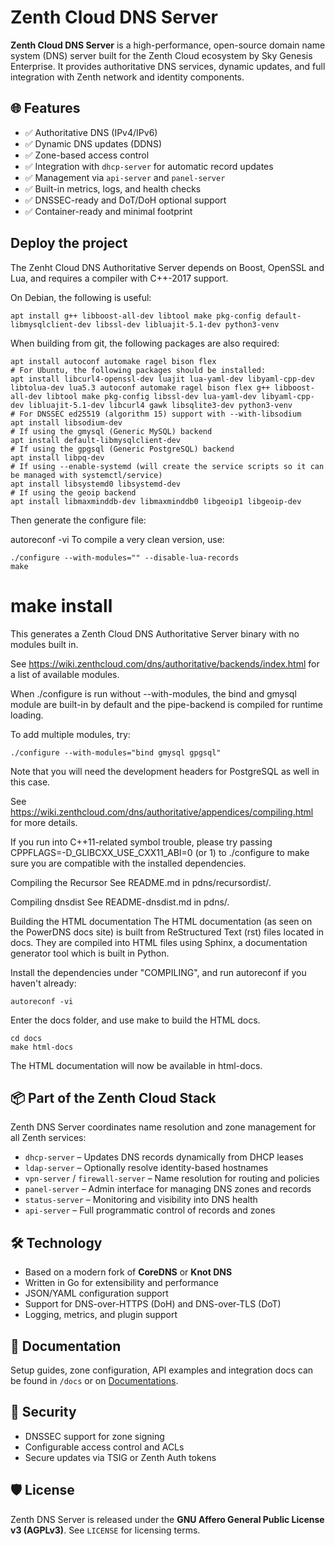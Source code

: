 # Zenth Cloud DNS Server

**Zenth Cloud DNS Server** is a high-performance, open-source domain name system (DNS) server built for the Zenth Cloud ecosystem by Sky Genesis Enterprise. It provides authoritative DNS services, dynamic updates, and full integration with Zenth network and identity components.

## 🌐 Features

- ✅ Authoritative DNS (IPv4/IPv6)
- ✅ Dynamic DNS updates (DDNS)
- ✅ Zone-based access control
- ✅ Integration with `dhcp-server` for automatic record updates
- ✅ Management via `api-server` and `panel-server`
- ✅ Built-in metrics, logs, and health checks
- ✅ DNSSEC-ready and DoT/DoH optional support
- ✅ Container-ready and minimal footprint

## Deploy the project 

The Zenht Cloud DNS Authoritative Server depends on Boost, OpenSSL and Lua, and requires a compiler with C++-2017 support.

On Debian, the following is useful:

```
apt install g++ libboost-all-dev libtool make pkg-config default-libmysqlclient-dev libssl-dev libluajit-5.1-dev python3-venv
```

When building from git, the following packages are also required:

```
apt install autoconf automake ragel bison flex
# For Ubuntu, the following packages should be installed:
apt install libcurl4-openssl-dev luajit lua-yaml-dev libyaml-cpp-dev libtolua-dev lua5.3 autoconf automake ragel bison flex g++ libboost-all-dev libtool make pkg-config libssl-dev lua-yaml-dev libyaml-cpp-dev libluajit-5.1-dev libcurl4 gawk libsqlite3-dev python3-venv
# For DNSSEC ed25519 (algorithm 15) support with --with-libsodium
apt install libsodium-dev
# If using the gmysql (Generic MySQL) backend
apt install default-libmysqlclient-dev
# If using the gpgsql (Generic PostgreSQL) backend
apt install libpq-dev
# If using --enable-systemd (will create the service scripts so it can be managed with systemctl/service)
apt install libsystemd0 libsystemd-dev
# If using the geoip backend
apt install libmaxminddb-dev libmaxminddb0 libgeoip1 libgeoip-dev
```

Then generate the configure file:

autoreconf -vi
To compile a very clean version, use:
```
./configure --with-modules="" --disable-lua-records
make
```

# make install
This generates a Zenth Cloud DNS Authoritative Server binary with no modules built in.

See https://wiki.zenthcloud.com/dns/authoritative/backends/index.html for a list of available modules.

When ./configure is run without --with-modules, the bind and gmysql module are built-in by default and the pipe-backend is compiled for runtime loading.

To add multiple modules, try:
```
./configure --with-modules="bind gmysql gpgsql"
```
Note that you will need the development headers for PostgreSQL as well in this case.

See https://wiki.zenthcloud.com/dns/authoritative/appendices/compiling.html for more details.

If you run into C++11-related symbol trouble, please try passing CPPFLAGS=-D_GLIBCXX_USE_CXX11_ABI=0 (or 1) to ./configure to make sure you are compatible with the installed dependencies.

Compiling the Recursor
See README.md in pdns/recursordist/.

Compiling dnsdist
See README-dnsdist.md in pdns/.

Building the HTML documentation
The HTML documentation (as seen on the PowerDNS docs site) is built from ReStructured Text (rst) files located in docs. They are compiled into HTML files using Sphinx, a documentation generator tool which is built in Python.

Install the dependencies under "COMPILING", and run autoreconf if you haven't already:

```
autoreconf -vi
```
Enter the docs folder, and use make to build the HTML docs.

```
cd docs
make html-docs
```

The HTML documentation will now be available in html-docs.

## 📦 Part of the Zenth Cloud Stack

Zenth DNS Server coordinates name resolution and zone management for all Zenth services:

- `dhcp-server` – Updates DNS records dynamically from DHCP leases
- `ldap-server` – Optionally resolve identity-based hostnames
- `vpn-server` / `firewall-server` – Name resolution for routing and policies
- `panel-server` – Admin interface for managing DNS zones and records
- `status-server` – Monitoring and visibility into DNS health
- `api-server` – Full programmatic control of records and zones

## 🛠️ Technology

- Based on a modern fork of **CoreDNS** or **Knot DNS**
- Written in Go for extensibility and performance
- JSON/YAML configuration support
- Support for DNS-over-HTTPS (DoH) and DNS-over-TLS (DoT)
- Logging, metrics, and plugin support

## 📖 Documentation

Setup guides, zone configuration, API examples and integration docs can be found in `/docs` or on [Documentations](https://docs.zenthcloud.com).

## 🔐 Security

- DNSSEC support for zone signing
- Configurable access control and ACLs
- Secure updates via TSIG or Zenth Auth tokens

## 🛡️ License

Zenth DNS Server is released under the **GNU Affero General Public License v3 (AGPLv3)**. See `LICENSE` for licensing terms.

